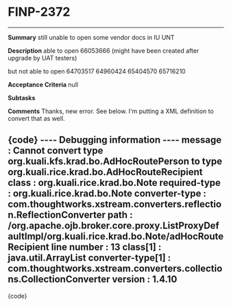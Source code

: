 # FINP-2372
---
**Summary**
still unable to open some vendor docs in IU UNT




**Description**
able to open 66053666 (might have been created after upgrade by UAT testers)


but not able to open
64703517
64960424
65404570
65716210




**Acceptance Criteria**
null




**Subtasks**




**Comments**
Thanks, new error. See below. I'm putting a XML definition to convert that as well.

{code}
---- Debugging information ----
message             : Cannot convert type org.kuali.kfs.krad.bo.AdHocRoutePerson to type org.kuali.rice.krad.bo.AdHocRouteRecipient
class               : org.kuali.rice.krad.bo.Note
required-type       : org.kuali.rice.krad.bo.Note
converter-type      : com.thoughtworks.xstream.converters.reflection.ReflectionConverter
path                : /org.apache.ojb.broker.core.proxy.ListProxyDefaultImpl/org.kuali.rice.krad.bo.Note/adHocRouteRecipient
line number         : 13
class[1]            : java.util.ArrayList
converter-type[1]   : com.thoughtworks.xstream.converters.collections.CollectionConverter
version             : 1.4.10
-------------------------------
{code}





